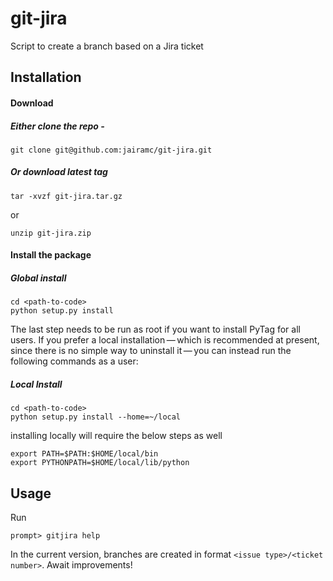 git-jira
========

Script to create a branch based on a Jira ticket

Installation
---------------
#### Download

##### Either clone the repo - 
```console
git clone git@github.com:jairamc/git-jira.git 
```

##### Or download latest tag
```console
tar -xvzf git-jira.tar.gz
```
or
```console
unzip git-jira.zip
```

#### Install the package

##### Global install
```console
cd <path-to-code>
python setup.py install
```
The last step needs to be run as root if you want to install PyTag for all users. If you prefer a local installation — which is recommended at present, since there is no simple way to uninstall it — you can instead run the following commands as a user:

##### Local Install
```console
cd <path-to-code>
python setup.py install --home=~/local
```
installing locally will require the below steps as well 

```console
export PATH=$PATH:$HOME/local/bin
export PYTHONPATH=$HOME/local/lib/python
```


Usage
---------------
Run 
```console
prompt> gitjira help
```
In the current version, branches are created in format ```<issue type>/<ticket number>```. Await improvements!
